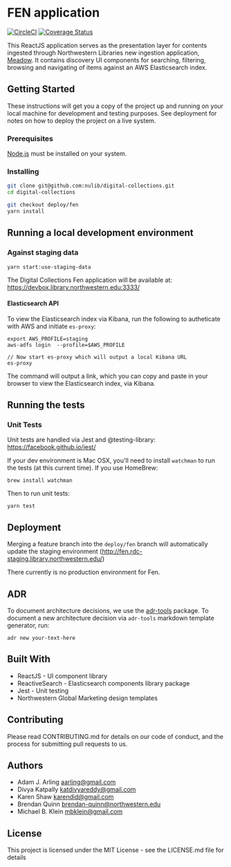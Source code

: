 # FEN application

[![CircleCI](https://circleci.com/gh/nulib/digital-collections.svg?style=svg)](https://circleci.com/gh/nulib/digital-collections) [![Coverage Status](https://coveralls.io/repos/github/nulib/digital-collections/badge.svg?branch=deploy/staging)](https://coveralls.io/github/nulib/digital-collections?branch=deploy/staging)

This ReactJS application serves as the presentation layer for contents ingested through Northwestern Libraries new ingestion application, [Meadow](https://github.com/nulib/meadow). It contains discovery UI components for searching, filtering, browsing and navigating of items against an AWS Elasticsearch index.

## Getting Started

These instructions will get you a copy of the project up and running on your local machine for development and testing purposes. See deployment for notes on how to deploy the project on a live system.

### Prerequisites

[Node.js](https://nodejs.org/) must be installed on your system.

### Installing

```bash
git clone git@github.com:nulib/digital-collections.git
cd digital-collections

git checkout deploy/fen
yarn install
```

## Running a local development environment

### Against staging data

```bash
yarn start:use-staging-data
```

The Digital Collections Fen application will be available at: https://devbox.library.northwestern.edu:3333/

#### Elasticsearch API

To view the Elasticsearch index via Kibana, run the following to autheticate with AWS and initiate `es-proxy`:

```
export AWS_PROFILE=staging
aws-adfs login  --profile=$AWS_PROFILE

// Now start es-proxy which will output a local Kibana URL
es-proxy

```

The command will output a link, which you can copy and paste in your browser to view the Elasticsearch index, via Kibana.

## Running the tests

### Unit Tests

Unit tests are handled via Jest and @testing-library:
https://facebook.github.io/jest/

If your dev environment is Mac OSX, you'll need to install `watchman` to run the tests (at this current time). If you use HomeBrew:

```
brew install watchman
```

Then to run unit tests:

```
yarn test
```

## Deployment

Merging a feature branch into the `deploy/fen` branch will automatically update the staging environment (http://fen.rdc-staging.library.northwestern.edu/)

There currently is no production environment for Fen.

## ADR

To document architecture decisions, we use the [adr-tools](https://github.com/npryce/adr-tools) package. To document a new architecture decision via `adr-tools` markdown template generator, run:

```
adr new your-text-here
```

## Built With

- ReactJS - UI component library
- ReactiveSearch - Elasticsearch components library package
- Jest - Unit testing
- Northwestern Global Marketing design templates

## Contributing

Please read CONTRIBUTING.md for details on our code of conduct, and the process for submitting pull requests to us.

## Authors

- Adam J. Arling <aarling@gmail.com>
- Divya Katpally <katdivyareddy@gmail.com>
- Karen Shaw <karendid@gmail.com>
- Brendan Quinn <brendan-quinn@northwestern.edu>
- Michael B. Klein <mbklein@gmail.com>

## License

This project is licensed under the MIT License - see the LICENSE.md file for details
